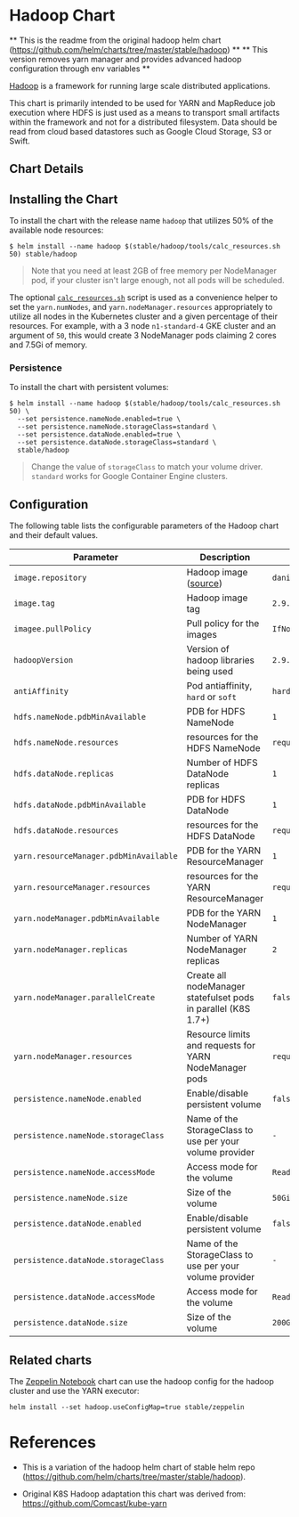 
# Hadoop Chart

** This is the readme from the original hadoop helm chart (https://github.com/helm/charts/tree/master/stable/hadoop) **
** This version removes yarn manager and provides advanced hadoop configuration through env variables ** 

[Hadoop](https://hadoop.apache.org/) is a framework for running large scale distributed applications.

This chart is primarily intended to be used for YARN and MapReduce job execution where HDFS is just used as a means to transport small artifacts within the framework and not for a distributed filesystem. Data should be read from cloud based datastores such as Google Cloud Storage, S3 or Swift.

## Chart Details

## Installing the Chart

To install the chart with the release name `hadoop` that utilizes 50% of the available node resources:

```
$ helm install --name hadoop $(stable/hadoop/tools/calc_resources.sh 50) stable/hadoop
```

> Note that you need at least 2GB of free memory per NodeManager pod, if your cluster isn't large enough, not all pods will be scheduled.

The optional [`calc_resources.sh`](./tools/calc_resources.sh) script is used as a convenience helper to set the `yarn.numNodes`, and `yarn.nodeManager.resources` appropriately to utilize all nodes in the Kubernetes cluster and a given percentage of their resources. For example, with a 3 node `n1-standard-4` GKE cluster and an argument of `50`, this would create 3 NodeManager pods claiming 2 cores and 7.5Gi of memory.

### Persistence

To install the chart with persistent volumes:

```
$ helm install --name hadoop $(stable/hadoop/tools/calc_resources.sh 50) \
  --set persistence.nameNode.enabled=true \
  --set persistence.nameNode.storageClass=standard \
  --set persistence.dataNode.enabled=true \
  --set persistence.dataNode.storageClass=standard \
  stable/hadoop
```

> Change the value of `storageClass` to match your volume driver. `standard` works for Google Container Engine clusters.

## Configuration

The following table lists the configurable parameters of the Hadoop chart and their default values.

| Parameter                                         | Description                                                                        | Default                                                          |
| ------------------------------------------------- | -------------------------------                                                    | ---------------------------------------------------------------- |
| `image.repository`                                | Hadoop image ([source](https://github.com/Comcast/kube-yarn/tree/master/image))    | `danisla/hadoop`                                                 |
| `image.tag`                                       | Hadoop image tag                                                                   | `2.9.0`                                                          |
| `imagee.pullPolicy`                               | Pull policy for the images                                                         | `IfNotPresent`                                                   |
| `hadoopVersion`                                   | Version of hadoop libraries being used                                             | `2.9.0`                                                          |
| `antiAffinity`                                    | Pod antiaffinity, `hard` or `soft`                                                 | `hard`                                                           |
| `hdfs.nameNode.pdbMinAvailable`                   | PDB for HDFS NameNode                                                              | `1`                                                              |
| `hdfs.nameNode.resources`                         | resources for the HDFS NameNode                                                    | `requests:memory=256Mi,cpu=10m,limits:memory=2048Mi,cpu=1000m`   |
| `hdfs.dataNode.replicas`                          | Number of HDFS DataNode replicas                                                   | `1`                                                              |
| `hdfs.dataNode.pdbMinAvailable`                   | PDB for HDFS DataNode                                                              | `1`                                                              |
| `hdfs.dataNode.resources`                         | resources for the HDFS DataNode                                                    | `requests:memory=256Mi,cpu=10m,limits:memory=2048Mi,cpu=1000m`   |
| `yarn.resourceManager.pdbMinAvailable`            | PDB for the YARN ResourceManager                                                   | `1`                                                              |
| `yarn.resourceManager.resources`                  | resources for the YARN ResourceManager                                             | `requests:memory=256Mi,cpu=10m,limits:memory=2048Mi,cpu=1000m`   |
| `yarn.nodeManager.pdbMinAvailable`                | PDB for the YARN NodeManager                                                       | `1`                                                              |
| `yarn.nodeManager.replicas`                       | Number of YARN NodeManager replicas                                                | `2`                                                              |
| `yarn.nodeManager.parallelCreate`                 | Create all nodeManager statefulset pods in parallel (K8S 1.7+)                     | `false`                                                          |
| `yarn.nodeManager.resources`                      | Resource limits and requests for YARN NodeManager pods                             | `requests:memory=2048Mi,cpu=1000m,limits:memory=2048Mi,cpu=1000m`|
| `persistence.nameNode.enabled`                    | Enable/disable persistent volume                                                   | `false`                                                          |
| `persistence.nameNode.storageClass`               | Name of the StorageClass to use per your volume provider                           | `-`                                                              |
| `persistence.nameNode.accessMode`                 | Access mode for the volume                                                         | `ReadWriteOnce`                                                  |
| `persistence.nameNode.size`                       | Size of the volume                                                                 | `50Gi`                                                           |
| `persistence.dataNode.enabled`                    | Enable/disable persistent volume                                                   | `false`                                                          |
| `persistence.dataNode.storageClass`               | Name of the StorageClass to use per your volume provider                           | `-`                                                              |
| `persistence.dataNode.accessMode`                 | Access mode for the volume                                                         | `ReadWriteOnce`                                                  |
| `persistence.dataNode.size`                       | Size of the volume                                                                 | `200Gi`                                                          |

## Related charts

The [Zeppelin Notebook](https://github.com/kubernetes/charts/tree/master/stable/zeppelin) chart can use the hadoop config for the hadoop cluster and use the YARN executor:

```
helm install --set hadoop.useConfigMap=true stable/zeppelin
```

# References

- This is a variation of the hadoop helm chart of stable helm repo (https://github.com/helm/charts/tree/master/stable/hadoop).

- Original K8S Hadoop adaptation this chart was derived from: https://github.com/Comcast/kube-yarn
